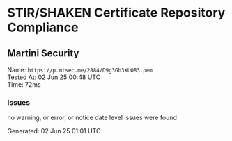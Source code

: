 # STIR/SHAKEN Certificate Repository Compliance

## Martini Security

Name: `https://p.mtsec.me/2884/D9g3Gb3XUOR3.pem`\
Tested At: 02 Jun 25 00:48 UTC\
Time: 72ms

### Issues

no warning, or error, or notice date level issues were found

Generated: 02 Jun 25 01:01 UTC